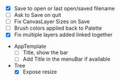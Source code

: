  - [x] Save to open or last open/saved filename
 - [ ] Ask to Save on quit
 - [ ] Fix CanvasLayer Sizes on Save 
 - [ ] Brush colors applied back to Palette
 - [x] Fix multiple layers added linked together
 - AppTemplate 
   -  [ ] Title, show the bar
   -  [ ] Add Title in the menuBar if available
- Tree
   - [x] Expose resize 
